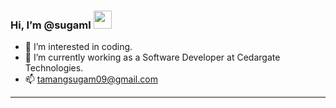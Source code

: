 ### Hi, I’m @sugaml <img src="https://github.com/TheDudeThatCode/TheDudeThatCode/blob/master/Assets/Hi.gif" width="29px">
- 👀 I’m interested in coding.
- 🌱 I’m currently working as a Software Developer at Cedargate Technologies.
- 📫 tamangsugam09@gmail.com
---
